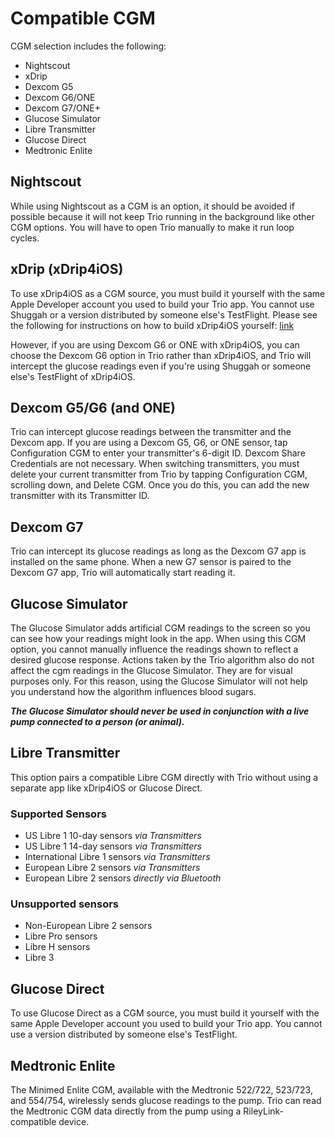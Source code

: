# Compatible CGM

CGM selection includes the following:
* Nightscout
* xDrip
* Dexcom G5
* Dexcom G6/ONE
* Dexcom G7/ONE+
* Glucose Simulator
* Libre Transmitter
* Glucose Direct
* Medtronic Enlite

## Nightscout
While using Nightscout as a CGM is an option, it should be avoided if possible because it will not keep Trio running in the background like other CGM options. You will have to open Trio manually to make it run loop cycles.

## xDrip (xDrip4iOS)
To use xDrip4iOS as a CGM source, you must build it yourself with the same Apple Developer account you used to build your Trio app. You cannot use Shuggah or a version distributed by someone else's TestFlight. Please see the following for instructions on how to build xDrip4iOS yourself: [link](../../operate/build.html#xdrip4ios-or-glucose-direct-as-cgm-source)

However, if you are using Dexcom G6 or ONE with xDrip4iOS, you can choose the Dexcom G6 option in Trio rather than xDrip4iOS, and Trio will intercept the glucose readings even if you're using Shuggah or someone else's TestFlight of xDrip4iOS.

## Dexcom G5/G6 (and ONE)
Trio can intercept glucose readings between the transmitter and the Dexcom app. If you are using a Dexcom G5, G6, or ONE sensor, tap Configuration CGM to enter your transmitter's 6-digit ID. Dexcom Share Credentials are not necessary. When switching transmitters, you must delete your current transmitter from Trio by tapping Configuration CGM, scrolling down, and Delete CGM. Once you do this, you can add the new transmitter with its Transmitter ID.

## Dexcom G7
Trio can intercept its glucose readings as long as the Dexcom G7 app is installed on the same phone. When a new G7 sensor is paired to the Dexcom G7 app, Trio will automatically start reading it.

## Glucose Simulator
The Glucose Simulator adds artificial CGM readings to the screen so you can see how your readings might look in the app. When using this CGM option, you cannot manually influence the readings shown to reflect a desired glucose response. Actions taken by the Trio algorithm also do not affect the cgm readings in the Glucose Simulator. They are for visual purposes only. For this reason, using the Glucose Simulator will not help you understand how the algorithm influences blood sugars.

***The Glucose Simulator should never be used in conjunction with a live pump connected to a person (or animal).***

## Libre Transmitter
This option pairs a compatible Libre CGM directly with Trio without using a separate app like xDrip4iOS or Glucose Direct.

### Supported Sensors
* US Libre 1 10-day sensors *via Transmitters*
* US Libre 1 14-day sensors *via Transmitters*
* International Libre 1 sensors *via Transmitters*
* European Libre 2 sensors *via Transmitters*
* European Libre 2 sensors *directly via Bluetooth*

### Unsupported sensors
* Non-European Libre 2 sensors
* Libre Pro sensors
* Libre H sensors
* Libre 3
  
## Glucose Direct
To use Glucose Direct as a CGM source, you must build it yourself with the same Apple Developer account you used to build your Trio app. You cannot use a version distributed by someone else's TestFlight.

## Medtronic Enlite
The Minimed Enlite CGM, available with the Medtronic 522/722, 523/723, and 554/754, wirelessly sends glucose readings to the pump. Trio can read the Medtronic CGM data directly from the pump using a RileyLink-compatible device.
